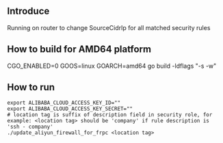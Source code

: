 ## Introduce
Running on router to change SourceCidrIp for all matched security rules

## How to build for AMD64 platform
CGO_ENABLED=0 GOOS=linux GOARCH=amd64 go build -ldflags "-s -w"

## How to run
```
export ALIBABA_CLOUD_ACCESS_KEY_ID=""
export ALIBABA_CLOUD_ACCESS_KEY_SECRET=""
# location tag is suffix of description field in security role, for example: <location tag> should be 'company' if rule description is 'ssh - company'
./update_aliyun_firewall_for_frpc <location tag>
```
